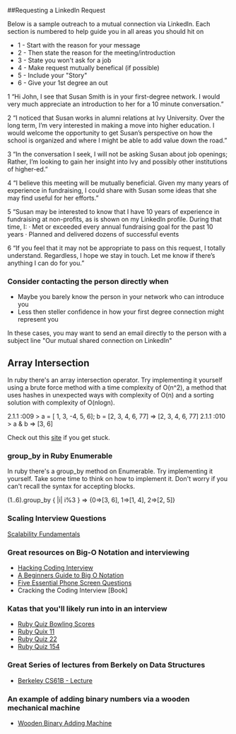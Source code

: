 ##Requesting a LinkedIn Request

Below is a sample outreach to a mutual connection via LinkedIn. Each section is numbered to help guide you in all areas you should hit on
* 1 - Start with the reason for your message
* 2 - Then state the reason for the meeting/introduction
* 3 - State you won't ask for a job
* 4 - Make request mutually benefical (if possible)
* 5 - Include your "Story"
* 6 - Give your 1st degree an out

1   “Hi John, I see that Susan Smith is in your first-degree network. I would very much appreciate an introduction to her for a 10 minute conversation.” 
 
2   “I noticed that Susan works in alumni relations at Ivy University. Over the long term, I’m very interested in making a move into higher education. I would welcome the opportunity to get Susan’s perspective on how the school is organized and where I might be able to add value down the road.”
 
3   “In the conversation I seek, I will not be asking Susan about job openings; Rather, I’m looking to gain her insight into Ivy and possibly other institutions of higher-ed.”
 
4   “I believe this meeting will be mutually beneficial. Given my many years of experience in fundraising, I could share with Susan some ideas that she may find useful for her efforts.”
 
5   “Susan may be interested to know that I have 10 years of experience in fundraising at non-profits, as is shown on my LinkedIn profile. During that time, I:
·       Met or exceeded every annual fundraising goal for the past 10 years
·       Planned and delivered dozens of successful events
 
6   “If you feel that it may not be appropriate to pass on this request, I totally understand. Regardless, I hope we stay in touch. Let me know if there’s anything I can do for you.”

### Consider contacting the person directly when

* Maybe you barely know the person in your network who can introduce you
* Less then steller confidence in how your first degree connection might represent you

In these cases, you may want to send an email directly to the person with a subject line "Our mutual shared connection on LinkedIn"

## Array Intersection
In ruby there's an array intersection operator. Try implementing it yourself using a brute force method with a time complexity of O(n^2), a method that uses hashes in unexpected ways with complexity of O(n) and a sorting solution with complexity of O(nlogn).

2.1.1 :009 > a = [ 1, 3, -4, 5, 6]; b = [2, 3, 4, 6, 77]
 => [2, 3, 4, 6, 77] 
2.1.1 :010 > a & b
 => [3, 6]

Check out this <a href="http://www.sysexpand.com/?path=exercises/array-intersection">site</a> if you get stuck.

### group_by in Ruby Enumerable
In ruby there's a group_by method on Enumerable. Try implementing it yourself. Take some time to think on how to implement it. Don't worry if you can't recall the syntax for accepting blocks.

(1..6).group_by { |i| i%3 }
 => {0=>[3, 6], 1=>[1, 4], 2=>[2, 5]}
 
### Scaling Interview Questions
<a href="http://www.hiredintech.com/app#scalability-fundamentals">Scalability Fundamentals</a>

### Great resources on Big-O Notation and interviewing
<ul>
<li><a href="http://www.restlessprogrammer.com/2013/09/hacking-coding-interview.html
http://bigocheatsheet.com/">Hacking Coding Interview</a></li>
<li><a href="http://rob-bell.net/2009/06/a-beginners-guide-to-big-o-notation/">A Beginners Guide to Big O Notation</a></li>
<li><a href="https://sites.google.com/site/steveyegge2/five-essential-phone-screen-questions">Five Essential Phone Screen Questions</a></li>
<li>Cracking the Coding Interview [Book]</li>
</ul>

### Katas that you'll likely run into in an interview
<ul>
<li><a href="http://rubyquiz.strd6.com/quizzes/181-bowling-scores">Ruby Quiz Bowling Scores</a></li>
<li><a href="http://rubyquiz.com/quiz11.html">Ruby Quix 11</a></li>
<li><a href="http://rubyquiz.com/quiz22.html">Ruby Quiz 22</a></li>
<li><a href="http://rubyquiz.com/quiz154.html">Ruby Quiz 154</a></li>
</ul>

### Great Series of lectures from Berkely on Data Structures
<ul>
<li><a href="https://www.youtube.com/watch?v=QMV45tHCYNI&list=PL4BBB74C7D2A1049C">Berkeley CS61B - Lecture</a></li>
</ul>

### An example of adding binary numbers via a wooden mechanical machine
<ul>
<li><a href="https://www.youtube.com/watch?v=4yBGbozevqs">Wooden Binary Adding Machine</a></li>
